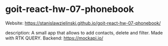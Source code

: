 # goit-react-hw-07-phonebook

Website:
https://stanislawzielinski.github.io/goit-react-hw-07-phonebook/

description:
A small app that allows to add contacts, delete and filter.
Made with RTK QUERY.
Backend: https://mockapi.io/